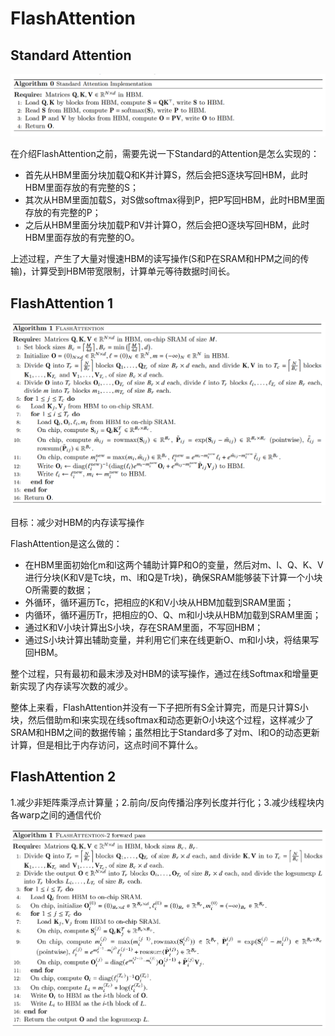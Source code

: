 # FlashAttention

## Standard Attention

![1756722809776](image/learn/1756722809776.png)

在介绍FlashAttention之前，需要先说一下Standard的Attention是怎么实现的：

* 首先从HBM里面分块加载Q和K并计算S，然后会把S逐块写回HBM，此时HBM里面存放的有完整的S；
* 其次从HBM里面加载S，对S做softmax得到P，把P写回HBM，此时HBM里面存放的有完整的P；
* 之后从HBM里面分块加载P和V并计算O，然后会把O逐块写回HBM，此时HBM里面存放的有完整的O。

上述过程，产生了大量对慢速HBM的读写操作(S和P在SRAM和HPM之间的传输)，计算受到HBM带宽限制，计算单元等待数据时间长。

## FlashAttention 1

![1756722837721](image/learn/1756722837721.png)

目标：减少对HBM的内存读写操作

FlashAttention是这么做的：

* 在HBM里面初始化m和l这两个辅助计算P和O的变量，然后对m、l、Q、K、V进行分块(K和V是Tc块，m、l和Q是Tr块)，确保SRAM能够装下计算一个小块O所需要的数据；
* 外循环，循环遍历Tc，把相应的K和V小块从HBM加载到SRAM里面；
* 内循环，循环遍历Tr，把相应的O、Q、m和l小块从HBM加载到SRAM里面；
* 通过K和V小块计算出S小块，存在SRAM里面，不写回HBM；
* 通过S小块计算出辅助变量，并利用它们来在线更新O、m和l小块，将结果写回HBM。

整个过程，只有最初和最末涉及对HBM的读写操作，通过在线Softmax和增量更新实现了内存读写次数的减少。

整体上来看，FlashAttention并没有一下子把所有S全计算完，而是只计算S小块，然后借助m和l来实现在线softmax和动态更新O小块这个过程，这样减少了SRAM和HBM之间的数据传输；虽然相比于Standard多了对m、l和O的动态更新计算，但是相比于内存访问，这点时间不算什么。

## FlashAttention 2

1.减少非矩阵乘浮点计算量；2.前向/反向传播沿序列长度并行化；3.减少线程块内各warp之间的通信代价

![1756777184465](image/learn/1756777184465.png)
